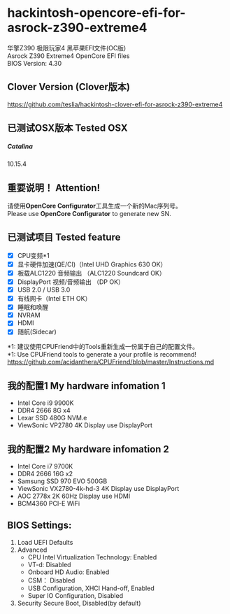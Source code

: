# hackintosh-opencore-efi-for-asrock-z390-extreme4
华擎Z390 极限玩家4 黑苹果EFI文件(OC版)    
Asrock Z390 Extreme4 OpenCore EFI files    
BIOS Version: 4.30     

## Clover Version (Clover版本)
https://github.com/teslia/hackintosh-clover-efi-for-asrock-z390-extreme4

## 已测试OSX版本 Tested OSX    
##### Catalina    
10.15.4    

## 重要说明！ Attention!
请使用**OpenCore Configurator**工具生成一个新的Mac序列号。       
Please use **OpenCore Configurator** to generate new SN.

## 已测试项目 Tested feature
- [x] CPU变频*1
- [x] 显卡硬件加速(QE/CI)（Intel UHD Graphics 630 OK）
- [x] 板载ALC1220 音频输出  （ALC1220 Soundcard OK）
- [x] DisplayPort 视频/音频输出 （DP OK）
- [x] USB 2.0 / USB 3.0
- [x] 有线网卡（Intel ETH OK）
- [x] 睡眠和唤醒
- [x] NVRAM
- [x] HDMI
- [x] 随航(Sidecar)

*1: 建议使用CPUFriend中的Tools重新生成一份属于自己的配置文件。     
*1: Use CPUFriend tools to generate a your profile is recommend!     
https://github.com/acidanthera/CPUFriend/blob/master/Instructions.md     

## 我的配置1 My hardware infomation 1
- Intel Core i9 9900K
- DDR4 2666 8G x4 
- Lexar SSD 480G NVM.e
- ViewSonic VP2780 4K Display use DisplayPort

## 我的配置2 My hardware infomation 2
- Intel Core i7 9700K
- DDR4 2666 16G x2 
- Samsung SSD 970 EVO 500GB
- ViewSonic VX2780-4k-hd-3 4K Display use DisplayPort
- AOC 2778x 2K 60Hz Display use HDMI
- BCM4360 PCI-E WiFi

## BIOS Settings:	
1. Load UEFI Defaults	
2. Advanced	
    - CPU Intel Virtualization Technology: Enabled	 
    - VT-d: Disabled	
    - Onboard HD Audio: Enabled	
    - CSM： Disabled
    - USB Configuration, XHCI Hand-off, Enabled	
    - Super IO Configuration, Disabled	
3. Security	
Secure Boot, Disabled(by default)	
